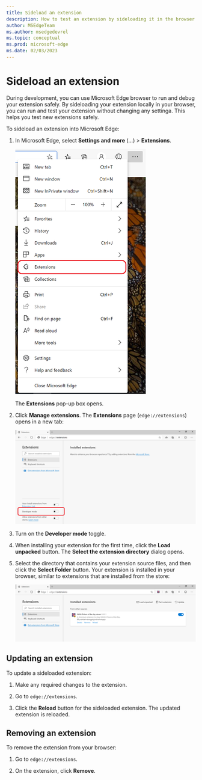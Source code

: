 ```yaml
---
title: Sideload an extension
description: How to test an extension by sideloading it in the browser.
author: MSEdgeTeam
ms.author: msedgedevrel
ms.topic: conceptual
ms.prod: microsoft-edge
ms.date: 02/03/2023
---
```

# Sideload an extension

During development, you can use Microsoft Edge browser to run and debug your extension safely.  By sideloading your extension locally in your browser, you can run and test your extension without changing any settinga. This helps you test new extensions safely.

To sideload an extension into Microsoft Edge:

1. In Microsoft Edge, select **Settings and more** (...) > **Extensions**.

   ![Opening the edge://extensions page](./media/part1-threedots.png)

   The **Extensions** pop-up box opens.

1. Click **Manage extensions**.  The **Extensions** page (`edge://extensions`) opens in a new tab:

   ![Turning on Developer Mode](./media/part1-developermode-toggle.png)

1. Turn on the **Developer mode** toggle.

1. When installing your extension for the first time, click the **Load unpacked** button.  The **Select the extension directory** dialog opens.

1. Select the directory that contains your extension source files, and then click the **Select Folder** button.  Your extension is installed in your browser, similar to extensions that are installed from the store:

   ![Installed extensions page, showing a sideloaded extension](./media/part1-installed-extension.png)


<!-- ====================================================================== -->
## Updating an extension

To update a sideloaded extension:

1. Make any required changes to the extension.

1. Go to `edge://extensions`.

1. Click the **Reload** button for the sideloaded extension.  The updated extension is reloaded.


<!-- ====================================================================== -->
## Removing an extension

To remove the extension from your browser:

1. Go to `edge://extensions`.

1. On the extension, click **Remove**.
